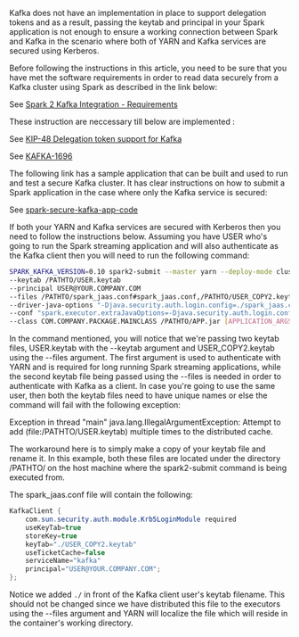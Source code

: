 Kafka does not have an implementation in place to support delegation tokens and as a result, passing the keytab and principal in your Spark application is not enough to ensure a working connection between Spark and Kafka in the scenario where both of YARN and Kafka services are secured using Kerberos. 

Before following the instructions in this article, you need to be sure that you have met the software requirements in order to read data securely from a Kafka cluster using Spark as described in the link below:

See [Spark 2 Kafka Integration - Requirements](https://www.cloudera.com/documentation/spark2/latest/topics/spark2_kafka.html#requirements )

These instruction are neccessary till below are implemented :

See [KIP-48 Delegation token support for Kafka](https://cwiki.apache.org/confluence/display/KAFKA/KIP-48+Delegation+token+support+for+Kafka)

See [KAFKA-1696](https://issues.apache.org/jira/browse/KAFKA-1696)



The following link has a sample application that can be built and used to run and test a secure Kafka cluster. It has clear instructions on how to submit a Spark application in the case where only the Kafka service is secured:

See [spark-secure-kafka-app-code](https://github.com/markgrover/spark-secure-kafka-app)

If both your YARN and Kafka services are secured with Kerberos then you need to follow the instructions below.
Assuming you have USER who's going to run the Spark streaming application and will also authenticate as the Kafka client then you will need to run the following command:
 
```sh
SPARK_KAFKA_VERSION=0.10 spark2-submit --master yarn --deploy-mode cluster 
--keytab /PATHTO/USER.keytab
--principal USER@YOUR.COMPANY.COM
--files /PATHTO/spark_jaas.conf#spark_jaas.conf,/PATHTO/USER_COPY2.keytab#USER_COPY2.keytab 
--driver-java-options "-Djava.security.auth.login.config=./spark_jaas.conf" 
--conf "spark.executor.extraJavaOptions=-Djava.security.auth.login.config=./spark_jaas.conf" 
--class COM.COMPANY.PACKAGE.MAINCLASS /PATHTO/APP.jar [APPLICATION_ARGS]
```
In the command mentioned, you will notice that we're passing two keytab files, USER.keytab with the --keytab argument and USER_COPY2.keytab using the --files argument. The first argument is used to authenticate with YARN and is required for long running Spark streaming applications, while the second keytab file being passed using the --files  is needed in order to authenticate with Kafka as a client. In case you're going to use the same user, then both the keytab files need to have unique names or else the command will fail with the following exception:
 
Exception in thread "main" java.lang.IllegalArgumentException: Attempt to add (file:/PATHTO/USER.keytab) multiple times to the distributed cache.
 
The workaround here is to simply make a copy of your keytab file and rename it. In this example, both these files are located under the directory /PATHTO/ on the host machine where the spark2-submit command is being executed from.

The spark_jaas.conf file will contain the following:
```java
KafkaClient {
    com.sun.security.auth.module.Krb5LoginModule required
    useKeyTab=true
    storeKey=true
    keyTab="./USER_COPY2.keytab"
    useTicketCache=false
    serviceName="kafka"
    principal="USER@YOUR.COMPANY.COM";
};
```
Notice we added ```./``` in front of the Kafka client user's keytab filename. This should not be changed since we have distributed this file to the executors using the --files argument and YARN will localize the file which will reside in the container's working directory. 
